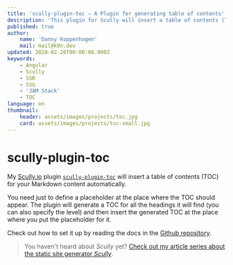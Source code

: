 ```yaml
---
title: 'scully-plugin-toc — A Plugin for generating table of contents'
description: 'This plugin for Scully will insert a table of contents (TOC) for your Markdown content automatically'
published: true
author:
    name: 'Danny Koppenhagen'
    mail: mail@k9n.dev
updated: 2020-02-26T00:00:00.000Z
keywords:
    - Angular
    - Scully
    - SSR
    - SSG
    - 'JAM Stack'
    - TOC
language: en
thumbnail:
    header: assets/images/projects/toc.jpg
    card: assets/images/projects/toc-small.jpg
---
```

# scully-plugin-toc

My [Scully.io](https://scully.io) plugin [`scully-plugin-toc`](https://www.npmjs.com/package/scully-plugin-toc) will insert a table of contents (TOC) for your Markdown content automatically.

You need just to define a placeholder at the place where the TOC should appear.
The plugin will generate a TOC for all the headings it will find (you can also specify the level) and then insert the generated TOC at the place where you put the placeholder for it.

Check out how to set it up by reading the docs in the [Github repository](https://github.com/d-koppenhagen/scully-plugins/tree/main/scully/plugins/scully-plugin-toc).

> You haven't heard about _Scully_ yet? [Check out my article series about the static site generator _Scully_](/blog/2020-01-angular-scully).
